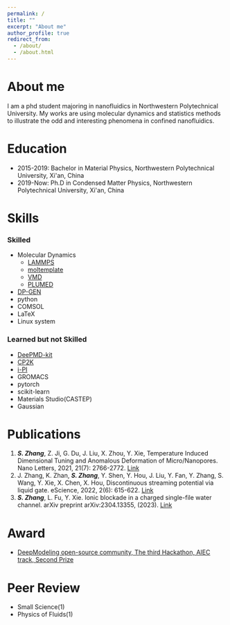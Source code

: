 ```yaml
---
permalink: /
title: ""
excerpt: "About me"
author_profile: true
redirect_from: 
  - /about/
  - /about.html
---
```


About me
======
I am a phd student majoring in nanofluidics in Northwestern Polytechnical University.
My works are using molecular dynamics and statistics methods to illustrate the odd and interesting 
phenomena in confined nanofluidics.

Education
======
- 2015-2019: Bachelor in Material Physics, Northwestern Polytechnical University, Xi'an, China
- 2019-Now:  Ph.D in Condensed Matter Physics, Northwestern Polytechnical University, Xi'an, China

Skills
======
### Skilled
- Molecular Dynamics
  - [LAMMPS](https://www.lammps.org/)
  - [moltemplate](https://www.moltemplate.org/)
  - [VMD](https://www.ks.uiuc.edu/Research/vmd/)
  - [PLUMED](https://www.plumed.org/)
- [DP-GEN](https://github.com/deepmodeling/dpgen)
- python
- COMSOL
- LaTeX
- Linux system

### Learned but not Skilled
- [DeePMD-kit](https://github.com/deepmodeling/deepmd-kit)
- [CP2K](https://www.cp2k.org/)
- [i-PI](https://ipi-code.org/)
- GROMACS
- pytorch
- scikit-learn
- Materials Studio(CASTEP)
- Gaussian


Publications
======
1.  ***S. Zhang***, Z. Ji, G. Du, J. Liu, X. Zhou, Y. Xie, Temperature Induced Dimensional Tuning and Anomalous Deformation of Micro/Nanopores. Nano Letters, 2021, 21(7): 2766-2772. [Link](https://doi.org/10.1021/acs.nanolett.0c04708)
2.  J. Zhang, K. Zhan, ***S. Zhang***, Y. Shen, Y. Hou, J. Liu, Y. Fan, Y. Zhang, S. Wang, Y. Xie, X. Chen, X. Hou, Discontinuous streaming potential via liquid gate. eScience, 2022, 2(6): 615-622. [Link](https://doi.org/10.1016/j.esci.2022.08.001)
3.  ***S. Zhang***, L. Fu, Y. Xie. Ionic blockade in a charged single-file water channel. arXiv preprint arXiv:2304.13355, (2023). [Link](
https://doi.org/10.48550/arXiv.2304.13355)

Award
======
- [DeepModeling open-source community, The third Hackathon, AIEC track, Second Prize](https://nb.bohrium.dp.tech/competitions/detail/7337360215)

  
Peer Review
======
- Small Science(1)
- Physics of Fluids(1)
